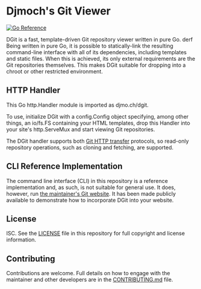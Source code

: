 # Djmoch's Git Viewer

[![Go Reference](https://pkg.go.dev/badge/djmo.ch/dgit.svg)](https://pkg.go.dev/djmo.ch/dgit)

DGit is a fast, template-driven Git repository viewer written in pure
Go. derf
Being written in pure Go, it is possible to statically-link the
resulting command-line interface with all of its dependencies,
including templates and static files.
When this is achieved, its only external requirements are the Git
repositories themselves.
This makes DGit suitable for dropping into a chroot or other
restricted environment.

## HTTP Handler

This Go http.Handler module is imported as djmo.ch/dgit.

To use, initialize DGit with a config.Config object specifying, among
other things, an io/fs.FS containing your HTML templates, drop this
Handler into your site's http.ServeMux and start viewing Git
repositories.

The DGit handler supports both [Git HTTP transfer] protocols, so
read-only repository operations, such as cloning and fetching, are
supported.

[Git HTTP transfer]: https://git-scm.com/docs/gitprotocol-http

## CLI Reference Implementation

The command line interface (CLI) in this repository is a reference
implementation and, as such, is not suitable for general use.
It does, however, run [the maintainer's Git
website](https://git.danielmoch.com).
It has been made publicly available to demonstrate how to incorporate
DGit into your website.

## License

ISC.
See the [LICENSE](dgit/-/blob/main/LICENSE) file in this repository
for full copyright and license information.

## Contributing

Contributions are welcome.
Full details on how to engage with the maintainer and other developers
are in the [CONTRIBUTING.md](dgit/-/blob/main/CONTRIBUTING.md) file.
